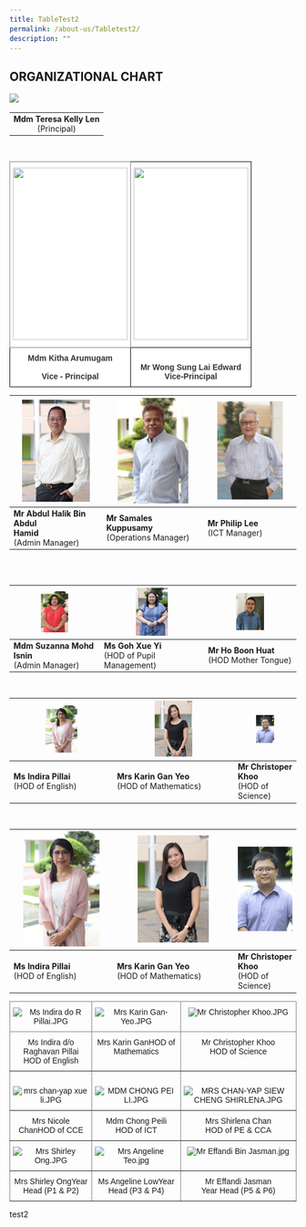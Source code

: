 ```yaml
---
title: TableTest2
permalink: /about-us/Tabletest2/
description: ""
---
```

## ORGANIZATIONAL CHART

<img style="width:30%" src="https://file.go.gov.sg/67u60i.JPG"> 

|  |
|:---:|
| <b>Mdm Teresa Kelly Len</b><br>(Principal)|

<br>

<style type="text/css">
.tg  {border-collapse:collapse;border-spacing:0;}
.tg td{border-color:black;border-style:solid;border-width:1px;font-family:Arial, sans-serif;font-size:14px;
  overflow:hidden;padding:10px 5px;word-break:normal;}
.tg th{border-color:black;border-style:solid;border-width:1px;font-family:Arial, sans-serif;font-size:14px;
  font-weight:normal;overflow:hidden;padding:10px 5px;word-break:normal;}
.tg .tg-tlx9{background-color:#FFF;color:#333;text-align:center;vertical-align:top}
.tg .tg-zkss{background-color:#FFF;border-color:inherit;color:#333;text-align:center;vertical-align:top}
.tg .tg-apyk{background-color:#FFF;color:#333;font-weight:bold;text-align:center;vertical-align:top}
</style>
<table class="tg">
<thead>
  <tr>
    <th class="tg-zkss"><img src="https://file.go.gov.sg/u4i7eo.JPG" width="201" height="302"></th>
    <th class="tg-tlx9"><img src="https://file.go.gov.sg/rirg95.JPG"  width="201" height="302"></th>
  </tr>
</thead>
<tbody>
  <tr>
    <td class="tg-apyk"><span style="font-weight:bold;background-color:transparent">Mdm </span>Kitha Arumugam<br><br>Vice - Principal<br></td>
    <td class="tg-apyk"><br>  Mr Wong Sung Lai  Edward<br>  Vice-Principal</td>
  </tr>
</tbody>
</table>

|   <img src="/images/Mr%20Abdul%20Halik%20Bin%20Abdul%20Hamid.jpeg"  style="width:80%" />                   |                  <img src="/images/Mr%20K%20M%20Samales.jpeg"  style="width:75%" />                               |  <img src="/images/Mr%20Philip%20Lee.jpeg"  style="width:77%" />        |
|--------------------------------------|-------------------------------------------| -------------------------------------------------|
| **Mr Abdul Halik Bin Abdul <br>Hamid**  <br> (Admin Manager) | **Mr Samales Kuppusamy** <br> (Operations Manager) | **Mr Philip Lee** <br> (ICT Manager)

<br>
<br>

|   <img src="/images/Mdm%20Suzanna%20Mohd%20Isnin.jpeg"  style="width:33%" />                   |                  <img src="/images/Ms%20Goh%20Xue%20Yi.jpeg"  style="width:33%" />                               |  <img src="/images/Mr%20Ho%20Boon%20Huat.jpeg"  style="width:33%" />        |
|--------------------------------------|-------------------------------------------| -------------------------------------------------|
| **Mdm Suzanna Mohd Isnin**  <br> (Admin Manager) | **Ms Goh Xue Yi**<br>(HOD of Pupil Management) | **Mr Ho Boon Huat**<br> (HOD Mother Tongue)

<br>

|   <img src="/images/Ms%20Indira%20do%20R%20Pillai.jpeg"  style="width:33%" />                   |                  <img src="/images/Mrs%20Karin%20Gan-Yeo.jpeg"  style="width:33%" />                               |  <img src="/images/Mr%20Christopher%20Khoo.jpeg"  style="width:33%" />        |
|--------------------------------------|-------------------------------------------| -------------------------------------------------|
| **Ms Indira Pillai** <br> (HOD of English) | **Mrs Karin Gan Yeo**<br>(HOD of Mathematics) | **Mr Christoper Khoo**<br> (HOD of Science)

<br>

|   <img src="/images/Ms%20Indira%20do%20R%20Pillai.jpeg"  style="width:80%" />                   |                  <img src="/images/Mrs%20Karin%20Gan-Yeo.jpeg"  style="width:63%" />                               |  <img src="/images/Mr%20Christopher%20Khoo.jpeg"  style="width:100%" />        |
|--------------------------------------|-------------------------------------------| -------------------------------------------------|
| **Ms Indira Pillai** <br> (HOD of English) | **Mrs Karin Gan Yeo**<br>(HOD of Mathematics) | **Mr Christoper Khoo**<br> (HOD of Science)



<style type="text/css">
.tg  {border-collapse:collapse;border-spacing:0;}
.tg td{border-color:black;border-style:solid;border-width:1px;font-family:Arial, sans-serif;font-size:14px;
  overflow:hidden;padding:10px 5px;word-break:normal;}
.tg th{border-color:black;border-style:solid;border-width:1px;font-family:Arial, sans-serif;font-size:14px;
  font-weight:normal;overflow:hidden;padding:10px 5px;word-break:normal;}
.tg .tg-c3ow{border-color:inherit;text-align:center;vertical-align:top}
</style>
<table class="tg">
<thead>
  <tr>
    <th class="tg-c3ow"><img src="https://bukittimahpri.moe.edu.sg/qql/slot/u750/Staff/Staff%202020/Ms%20Indira%20do%20R%20Pillai.JPG" alt="Ms Indira do R Pillai.JPG" width="216"></th>
    <th class="tg-c3ow"><img src="https://bukittimahpri.moe.edu.sg/qql/slot/u750/Staff/Staff%202020/Mrs%20Karin%20Gan-Yeo.JPG" alt="Mrs Karin Gan-Yeo.JPG" width="206"></th>
    <th class="tg-c3ow"><img src="https://bukittimahpri.moe.edu.sg/qql/slot/u768/Staff%20Photos/Website%20Staff%20Photo/Mr%20Christopher%20Khoo[1].JPG" alt="Mr Christopher Khoo.JPG" width="205" height="316"><span style="color:#222;background-color:#EAEAEA"></span></th>
  </tr>
</thead>
<tbody>
  <tr>
    <td class="tg-c3ow">Ms Indira d/o Raghavan Pillai <br>HOD of English<br></td>
    <td class="tg-c3ow">Mrs Karin GanHOD of Mathematics</td>
    <td class="tg-c3ow">Mr Christopher Khoo <br>HOD of Science</td>
  </tr>
  <tr>
    <td class="tg-c3ow"><br><img src="https://bukittimahpri.moe.edu.sg/qql/slot/u750/Staff/2022/mrs%20chan-yap%20xue%20li.JPG" alt="mrs chan-yap xue li.JPG" width="199"></td>
    <td class="tg-c3ow"><br><img src="https://bukittimahpri.moe.edu.sg/qql/slot/u750/Staff/2022/MDM%20CHONG%20PEI%20LI.JPG" alt="MDM CHONG PEI LI.JPG" width="199" height="260"></td>
    <td class="tg-c3ow"><br><img src="https://bukittimahpri.moe.edu.sg/qql/slot/u750/Staff/2022/MRS%20CHAN-YAP%20SIEW%20CHENG%20SHIRLENA.JPG" alt="MRS CHAN-YAP SIEW CHENG SHIRLENA.JPG" width="195"><span style="color:#222;background-color:#EAEAEA"></span></td>
  </tr>
  <tr>
    <td class="tg-c3ow">Mrs Nicole ChanHOD of CCE</td>
    <td class="tg-c3ow">Mdm Chong Peili<br>HOD of ICT</td>
    <td class="tg-c3ow">Mrs Shirlena Chan <br>HOD of PE &amp; CCA </td>
  </tr>
  <tr>
    <td class="tg-c3ow"><img src="https://bukittimahpri.moe.edu.sg/qql/slot/u750/Staff/Staff%202020/Mrs%20Shirley%20Ong.JPG" alt="Mrs Shirley Ong.JPG" width="206"></td>
    <td class="tg-c3ow"><img src="https://bukittimahpri.moe.edu.sg/qql/slot/u750/Staff/2021/Mrs%20Angeline%20Teo.jpg" alt="Mrs Angeline Teo.jpg" width="206"></td>
    <td class="tg-c3ow"><img src="https://bukittimahpri.moe.edu.sg/qql/slot/u750/Staff/2021/Mr%20Effandi%20Bin%20Jasman.jpg" alt="Mr Effandi Bin Jasman.jpg" width="206"></td>
  </tr>
  <tr>
    <td class="tg-c3ow">Mrs Shirley OngYear Head (P1 &amp; P2)</td>
    <td class="tg-c3ow">Ms Angeline LowYear Head (P3 &amp; P4)</td>
    <td class="tg-c3ow">Mr Effandi Jasman<br>Year Head (P5 &amp; P6)</td>
  </tr>
</tbody>
</table>

test2